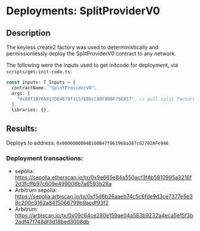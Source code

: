 # Deployments: SplitProviderV0

## Description

The keyless create2 factory was used to deterministically and permissionlessly deploy the SplitProviderV0 contract to any network.

The following were the inputs used to get initcode for deployment, via `scripts/get-init-code.ts`:

```typescript
const inputs: T_Inputs = {
  contractName: "SplitProviderV0",
  args: [
    "0x80f1B766817D04870f115fEBbcCADF8DBF75E017", // pull split factory, 0xSplits
  ],
  libraries: {},
```

## Results:

Deploys to address: `0x0000000004B100B47f061968a387c82702AFe946`

### Deployment transactions:

- sepolia: https://sepolia.etherscan.io/tx/0x9e665e84a550acf3f4b5810995a3216f2d3fcffb97c609e499008b7a6593b28a
- Arbitrum sepolia: https://sepolia.arbiscan.io/tx/0xf5d6b26aaeb74c5c6fde9d3ce7377e5e38c200c3162a8415066799b9acdf93f2
- Arbitrum: https://arbiscan.io/tx/0x09c64ce280e159ae04a583b9232a4eca5e15f3b2adf471748df3d18bed3008db
